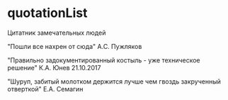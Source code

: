 # quotationList
Цитатник замечательных людей

"Пошли все нахрен от сюда"  А.С. Пужляков 

"Правильно задокументированный костыль - уже техническое решение" К.А. Юнев  21.10.2017

"Шуруп, забитый молотком держится лучше чем гвоздь закрученный отверткой"  Е.А. Семагин
